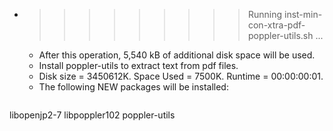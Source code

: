 * >>>>>>>>> Running inst-min-con-xtra-pdf-poppler-utils.sh ...
  * After this operation, 5,540 kB of additional disk space will be used.
  * Install poppler-utils to extract text from pdf files.
  * Disk size = 3450612K. Space Used = 7500K. Runtime = 00:00:00:01.
  * The following NEW packages will be installed:
  ```bash
libopenjp2-7 libpoppler102 poppler-utils
  ```
